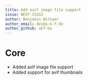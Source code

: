 ```yaml
---
title: Add avif image file support
issue: NEXT-31913
author: Benjamin Wittwer
author_email: dev@a-k-f.de
author_github: akf-bw
---
```

# Core
* Added avif image file support
* Added support for avif thumbnails
